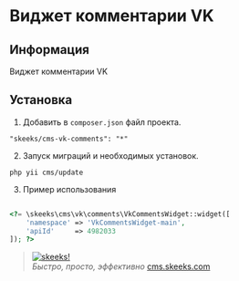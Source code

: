 Виджет комментарии VK
===================================

Информация
-------------------

Виджет комментарии VK

Установка
------------


1) Добавить в `composer.json` файл проекта.

```
"skeeks/cms-vk-comments": "*"
```

2) Запуск миграций и необходимых установок.

```
php yii cms/update
```

3) Пример использования

```php

<?= \skeeks\cms\vk\comments\VkCommentsWidget::widget([
    'namespace' => 'VkCommentsWidget-main',
    'apiId'     => 4982033
]); ?>

```


> [![skeeks!](https://gravatar.com/userimage/74431132/13d04d83218593564422770b616e5622.jpg)](http://www.skeeks.com)  
<i>Быстро, просто, эффективно</i>
[cms.skeeks.com](http://cms.skeeks.com)